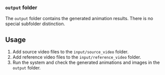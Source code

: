 ### `output` folder

The `output` folder contains the generated animation results. There is no special subfolder distinction.

## Usage

1. Add source video files to the `input/source_video` folder.
2. Add reference video files to the `input/reference_video` folder.
3. Run the system and check the generated animations and images in the `output` folder.
